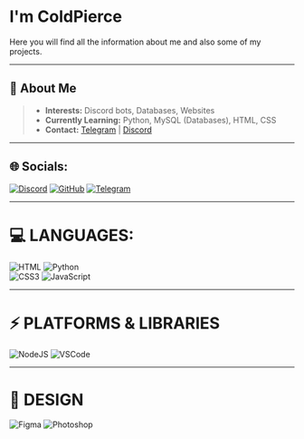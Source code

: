 # I'm ColdPierce

Here you will find all the information about me and also some of my projects.

---

## 🌟 About Me
> - **Interests:** Discord bots, Databases, Websites  
> - **Currently Learning:** Python, MySQL (Databases), HTML, CSS
> - **Contact:** [Telegram](t.me/ColdPierce) | [Discord](https://discord.com/users/1273543576155979834)  

---

## 🌐 Socials:
[![Discord](https://img.shields.io/badge/Discord-%237289DA.svg?logo=discord&logoColor=white)](https://discord.com/users/1273543576155979834) 
[![GitHub](https://img.shields.io/badge/GitHub-%23121011.svg?logo=github&logoColor=white)](https://github.com/ColdPierce) 
[![Telegram](https://img.shields.io/badge/Telegram-%232CA5E0.svg?logo=telegram&logoColor=white)](https://t.me/ColdPierce)

---

# 💻 LANGUAGES:
![HTML](https://img.shields.io/badge/html5-%23E34F26.svg?style=for-the-badge&logo=html5&logoColor=white) 
![Python](https://img.shields.io/badge/python-3670A0?style=for-the-badge&logo=python&logoColor=ffdd54)  
![CSS3](https://img.shields.io/badge/css3-%231572B6.svg?style=for-the-badge&logo=css3&logoColor=white) 
![JavaScript](https://img.shields.io/badge/javascript-%23323330.svg?style=for-the-badge&logo=javascript&logoColor=%23F7DF1E) 

---

# ⚡ PLATFORMS & LIBRARIES
![NodeJS](https://img.shields.io/badge/node.js-6DA55F?style=for-the-badge&logo=node.js&logoColor=white) 
![VSCode](https://img.shields.io/badge/VSCode-%23007ACC?style=for-the-badge&logo=visual-studio-code&logoColor=white)

---

# 🎨 DESIGN
![Figma](https://img.shields.io/badge/figma-%23F24E1E.svg?style=for-the-badge&logo=figma&logoColor=white) 
![Photoshop](https://img.shields.io/badge/Photoshop-%23127BD0?style=for-the-badge&logo=adobe-photoshop&logoColor=white)


